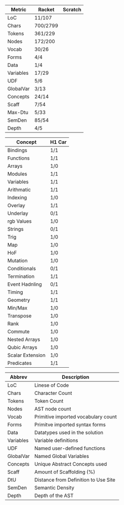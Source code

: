 | Metric | Racket | Scratch |
| ------ | ------ | ------- | 
| LoC    | 11/107 |         |
| Chars | 700/2799 |        | 
| Tokens | 361/229 |        |
| Nodes  | 172/200 |        |
| Vocab  | 30/26   |        |
| Forms  | 4/4     |        |
| Data   | 1/4     |        |
| Variables | 17/29 |       |
| UDF       | 5/6  |        |
| GlobalVar | 3/13 |        |
| Concepts  | 24/14 |       |
| Scaff     | 7/54  |       |
| Max-Dtu   | 5/33  |       |
| SemDen    | 85/54 |       |
| Depth     | 4/5   |       |


| Concept | H1 Car |
| ------- | ------ |
| Bindings | 1/1 |
| Functions | 1/1 |
| Arrays | 1/0|
| Modules | 1/1|
| Variables | 1/1 | 
| Arithmatic | 1/1 | 
| Indexing | 1/0 |
| Overlay | 1/1 | 
| Underlay | 0/1 |
| rgb Values | 1/0|
| Strings | 0/1|
| Trig | 1/0 | 
| Map | 1/0 |
| HoF | 1/0 |
| Mutation | 1/0 |
| Conditionals | 0/1 |
| Termination | 1/1 | 
| Event Hadnling | 0/1 |
| Timing | 1/1 |
| Geometry | 1/1 |
| Min/Max | 1/0 |
| Transpose | 1/0 |
| Rank | 1/0 |
| Commute | 1/0 |
| Nested Arrays | 1/0 |
| Qubic Arrays | 1/0 | 
| Scalar Extension | 1/0 |
| Predicates | 1/1 |


| Abbrev	| Description                          |
| ------------- | ------------------------------------ |
| LoC		| Linese of Code                       |
| Chars		| Character Count                      |
| Tokens	| Token Count                          |
| Nodes		| AST node count                       |
| Vocab		| Primitive imported vocabulary count  |
| Forms		| Primitve imported syntax forms       |
| Data		| Datatypes used in the solution       |
| Variables	| Variable definitions                 |
| UDF		| Named user-defined functions         |
| GlobalVar	| Named Global Variables               |
| Concepts	| Unique Abstract Concepts used        |
| Scaff		| Amount of Scaffolding (%)            |
| DtU		| Distance from Definition to Use Site | 
| SemDen	| Semantic Density                     |
| Depth		| Depth of the AST                     |
